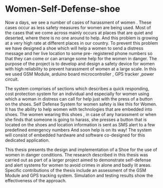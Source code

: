 # Women-Self-Defense-shoe

Now a days, we see a number of cases of harassment of women . These cases occur as less safety measures for women are being used. Most of the cases that we come across mainly occurs at places that are quiet and deserted, where there is no one around to help. And this problem is growing at a very high rate at different places in our country. To prevent this problem we have designed a shoe which will help a women to send a distress message and her live location to some pre- registered phone numbers so that they can come or can arrange some help for the women in danger. The  purpose  of  the  project  is  to  develop  and  design  a  safety device for women  with  high  reliability to prevent harassment of women at a large scale.  In  this  we  used  GSM Module, arduino board microcontroller , GPS tracker ,power circuit. 

The system comprises of sections which describes a quick responding, cost protection system for an individual and especially for women using which a woman in distress can call for help just with the press of a button on the shoes. Self Defense System for women safety is like this for Women. It has the ability to help women with technologies that are embedded into shoes.
The women wearing this shoes , in case of any harassment or when she finds that someone is going to harass, she presses a button that is located on the shoes and location information is sent as SMS alert to a few predefined emergency numbers And soon help is on its way! The system will consist of embedded hardware and software co-designed for this dedicated application. 

This thesis presents the design and implementation of a Shoe for the use of women in danger conditions.  The research described in this thesis was carried out as part of a larger project aimed to demonstrate self-defense and alert systems for women to avoid crimes in alone and badly lit areas. Specific contributions of the thesis include an assessment of the GSM Module and GPS tracking system. Simulation and testing results show the effectiveness of the approach.
